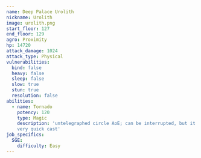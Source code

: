 ```yaml
---
name: Deep Palace Urolith
nickname: Urolith
image: urolith.png
start_floor: 127
end_floor: 129
agro: Proximity
hp: 14720
attack_damage: 1024
attack_type: Physical
vulnerabilities:
  bind: false
  heavy: false
  sleep: false
  slow: true
  stun: true
  resolution: false
abilities:
  - name: Tornado
    potency: 120
    type: Magic
    description: 'untelegraphed circle AoE; can be interrupted, but it''s a
    very quick cast'
job_specifics:
  SGE:
    difficulty: Easy
---
```

